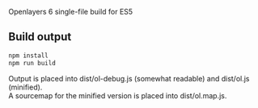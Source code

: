 Openlayers 6 single-file build for ES5

## Build output
```sh
npm install
npm run build
```
Output is placed into dist/ol-debug.js (somewhat readable) and dist/ol.js (minified).  
A sourcemap for the minified version is placed into dist/ol.map.js.
